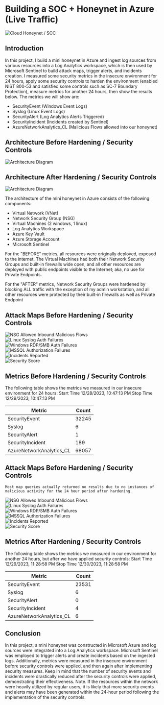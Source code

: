 # Building a SOC + Honeynet in Azure (Live Traffic)
![Cloud Honeynet / SOC](https://i.imgur.com/zZGnfiq.jpg)

## Introduction

In this project, I build a mini honeynet in Azure and ingest log sources from various resources into a Log Analytics workspace, which is then used by Microsoft Sentinel to build attack maps, trigger alerts, and incidents creation. I measured some security metrics in the insecure environment for 24 hours, apply some security controls to harden the environment (enabled NIST 800-53 and satisfied some controls such as SC-7 Boundary Protection), measure metrics for another 24 hours, then show the results below. The metrics we will show are:

- SecurityEvent (Windows Event Logs)
- Syslog (Linux Event Logs)
- SecurityAlert (Log Analytics Alerts Triggered)
- SecurityIncident (Incidents created by Sentinel)
- AzureNetworkAnalytics_CL (Malicious Flows allowed into our honeynet)

## Architecture Before Hardening / Security Controls
![Architecture Diagram](https://i.imgur.com/fZ8Zbb0.jpg)

## Architecture After Hardening / Security Controls
![Architecture Diagram](https://i.imgur.com/cmurLuw.jpg)

The architecture of the mini honeynet in Azure consists of the following components:

- Virtual Network (VNet)
- Network Security Group (NSG)
- Virtual Machines (2 windows, 1 linux)
- Log Analytics Workspace
- Azure Key Vault
- Azure Storage Account
- Microsoft Sentinel

For the "BEFORE" metrics, all resources were originally deployed, exposed to the internet. The Virtual Machines had both their Network Security Groups and built-in firewalls wide open, and all other resources are deployed with public endpoints visible to the Internet; aka, no use for Private Endpoints.

For the "AFTER" metrics, Network Security Groups were hardened by blocking ALL traffic with the exception of my admin workstation, and all other resources were protected by their built-in firewalls as well as Private Endpoint

## Attack Maps Before Hardening / Security Controls
![NSG Allowed Inbound Malicious Flows](https://i.imgur.com/KlwHcyY.jpg)<br>
![Linux Syslog Auth Failures](https://i.imgur.com/goVqnZn.jpg)<br>
![Windows RDP/SMB Auth Failures](https://i.imgur.com/9LcasIo.jpg)<br>
![MSSQL Authorization Failures](https://i.imgur.com/8FlSahp.jpg)<br>
![Incidents Reported](https://i.imgur.com/SBhVaRq.jpg)<br>
![Security Score](https://i.imgur.com/dw8F4ii.jpg)<br>

## Metrics Before Hardening / Security Controls

The following table shows the metrics we measured in our insecure environment for 24 hours:
Start Time 12/28/2023, 10:47:13 PM
Stop Time 12/29/2023, 10:47:13 PM

| Metric                   | Count
| ------------------------ | -----
| SecurityEvent            | 32245
| Syslog                   | 6
| SecurityAlert            | 1
| SecurityIncident         | 189
| AzureNetworkAnalytics_CL | 68057

## Attack Maps Before Hardening / Security Controls

```Most map queries actually returned no results due to no instances of malicious activity for the 24 hour period after hardening.```<br>

![NSG Allowed Inbound Malicious Flows](https://i.imgur.com/SkWyEm0.jpg)<br>
![Linux Syslog Auth Failures](https://i.imgur.com/sfvEMws.jpg)<br>
![Windows RDP/SMB Auth Failures](https://i.imgur.com/pokwdxE.jpg)<br>
![MSSQL Authorization Failures](https://i.imgur.com/p645cVd.jpg)<br>
![Incidents Reported](https://i.imgur.com/BzWIB7b.jpg)<br>
![Security Score](https://i.imgur.com/PYVV5kK.jpg)<br>

## Metrics After Hardening / Security Controls

The following table shows the metrics we measured in our environment for another 24 hours, but after we have applied security controls:
Start Time 12/29/2023, 11:28:58 PM
Stop Time	12/30/2023, 11:28:58 PM

| Metric                   | Count
| ------------------------ | -----
| SecurityEvent            | 23531
| Syslog                   | 6
| SecurityAlert            | 0
| SecurityIncident         | 4
| AzureNetworkAnalytics_CL | 6

## Conclusion

In this project, a mini honeynet was constructed in Microsoft Azure and log sources were integrated into a Log Analytics workspace. Microsoft Sentinel was employed to trigger alerts and create incidents based on the ingested logs. Additionally, metrics were measured in the insecure environment before security controls were applied, and then again after implementing security measures. Keep in mind that the number of security events and incidents were drastically reduced after the security controls were applied, demonstrating their effectiveness. Note. If the resources within the network were heavily utilized by regular users, it is likely that more security events and alerts may have been generated within the 24-hour period following the implementation of the security controls.
